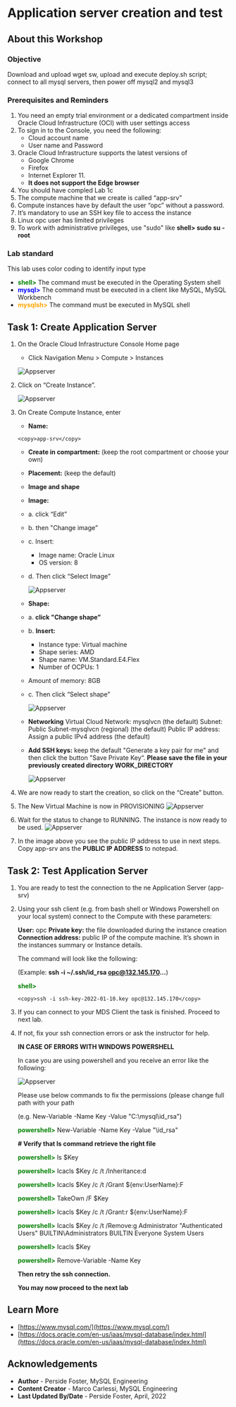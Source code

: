 # Application server creation and test

## About this Workshop

### Objective

Download and upload wget sw, upload and execute deploy.sh script; connect to all mysql servers, then power off mysql2 and mysql3

### Prerequisites and Reminders

1. You need an empty trial environment or a dedicated compartment inside Oracle Cloud Infrastructure (OCI) with user settings access
2. To sign in to the Console, you need the following:
    * Cloud account name
    * User name and Password
3. Oracle Cloud Infrastructure supports the latest versions of
    * Google Chrome
    * Firefox
    * Internet Explorer 11.
    * **It does not support the Edge browser**
4. You should have compled Lab 1c
5. The compute machine that we create is called “app-srv”
6. Compute instances have by default the user “opc” without a password.
7. It’s mandatory to use an SSH key file to access the instance
8. Linux opc user has limited privileges
9. To work with administrative privileges, use "sudo" like **shell> sudo su - root**

### Lab standard

This lab uses color coding to identify input type

* **<span style="color:green">shell></span>** The command must be executed in the Operating System shell
* **<span style="color:blue">mysql></span>** The command must be executed in a client like MySQL, MySQL Workbench
* **<span style="color:orange">mysqlsh></span>** The command must be executed in MySQL shell

## Task 1:  Create Application Server

1. On the Oracle Cloud Infrastructure Console Home page

    * Click Navigation Menu > Compute > Instances

    ![Appserver](images/appserver-1.png " ")
2. Click on “Create Instance”.

    ![Appserver](images/appserver-2.png " ")

3. On Create Compute Instance, enter

    * **Name:**

    ```text
    <copy>app-srv</copy>
    ```

    * **Create in compartment:** (keep the root compartment or choose your own)
    * **Placement:** (keep the default)
    * **Image and shape**

    * **Image:**
    * a. click “Edit”
    * b. then "Change image”
    * c. Insert:
        * Image name: Oracle Linux
        * OS version: 8
    * d. Then click “Select Image”

        ![Appserver](images/appserver-2.png " ")

    * **Shape:**
    * a. **click "Change shape”**
    * b. **Insert:**
        * Instance type: Virtual machine
        * Shape series: AMD
        * Shape name: VM.Standard.E4.Flex
        * Number of OCPUs: 1
    * Amount of memory: 8GB
    * c. Then click “Select shape”

        ![Appserver](images/appserver-4.png " ")

    * **Networking**
    Virtual Cloud Network: mysqlvcn (the default)
    Subnet: Public Subnet-mysqlvcn (regional) (the default)
    Public IP address: Assign a public IPv4 address (the default)

    * **Add SSH keys:** keep the default "Generate a key pair for me" and then click the button "Save Private Key“. **Please save the file in your previously created directory WORK_DIRECTORY**

        ![Appserver](images/appserver-5.png " ")

4. We are now ready to start the creation, so click on the “Create” button.
5. The New Virtual Machine is now in PROVISIONING
    ![Appserver](images/appserver-6.png " ")
6. Wait for the status to change to RUNNING. The instance is now ready to be used.
    ![Appserver](images/appserver-7.png " ")
7. In the image above you see the public IP address to use in next steps.  Copy app-srv ans the **PUBLIC IP ADDRESS** to notepad.

## Task 2: Test Application Server

1. You are ready to test the connection to the ne Application Server (app-srv)

2. Using your ssh client (e.g. from bash shell or Windows Powershell on your local system) connect to the Compute with these parameters:

    **User:** opc
    **Private key:** the file downloaded during the instance creation
    **Connection address:** public IP of the compute machine. It’s shown in the instances summary or Instance details.

    The command will look like the following:

    (Example: **ssh -i ~/.ssh/id_rsa opc@132.145.170...**)

    **<span style="color:green">shell></span>**

    ```text
    <copy>ssh -i ssh-key-2022-01-10.key opc@132.145.170</copy>
    ```

3. If you can connect to your MDS Client the task is finished. Proceed to next lab.

4. If not, fix your ssh connection errors or ask the instructor for help.

    **IN CASE OF ERRORS WITH WINDOWS POWERSHELL**

    In case you are using powershell and you receive an error like the following:

    ![Appserver](images/appserver-8.png " ")

    Please use below commands to fix the permissions (please change full path with your path

    (e.g. New-Variable -Name Key -Value "C:\mysql\id_rsa")

    **<span style="color:green">powershell></span>** New-Variable -Name Key -Value "<full path>\id_rsa"

    **\# Verify that ls command retrieve the right file**

    **<span style="color:green">powershell></span>** ls $Key

    **<span style="color:green">powershell></span>** Icacls $Key /c /t /Inheritance:d

    **<span style="color:green">powershell></span>** Icacls $Key /c /t /Grant ${env:UserName}:F

    **<span style="color:green">powershell></span>** TakeOwn /F $Key

    **<span style="color:green">powershell></span>** Icacls $Key /c /t /Grant:r ${env:UserName}:F

    **<span style="color:green">powershell></span>** Icacls $Key /c /t /Remove:g Administrator "Authenticated Users" BUILTIN\Administrators BUILTIN Everyone System Users

    **<span style="color:green">powershell></span>** Icacls $Key

    **<span style="color:green">powershell></span>** Remove-Variable -Name Key

    **Then retry the ssh connection.**

    **You may now proceed to the next lab**

## Learn More

* [https://www.mysql.com/](https://www.mysql.com/)
* [https://docs.oracle.com/en-us/iaas/mysql-database/index.html](https://docs.oracle.com/en-us/iaas/mysql-database/index.html)

## Acknowledgements

* **Author** - Perside Foster, MySQL Engineering
* **Content Creator** -  Marco Carlessi, MySQL Engineering
* **Last Updated By/Date** - Perside Foster, April, 2022
